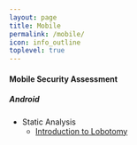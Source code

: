 ```yaml
---
layout: page
title: Mobile
permalink: /mobile/
icon: info_outline
toplevel: true
---
```


#### Mobile Security Assessment ####

##### Android #####

* Static Analysis
  * [Introduction to Lobotomy](https://rotlogix.com/2015/12/26/introduction-to-lobotomy-part-one/)
